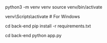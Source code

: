 python3 -m venv venv
source venv/bin/activate 

venv\Scripts\activate  # For Windows


cd back-end
pip install -r requirements.txt

cd back-end
python app.py